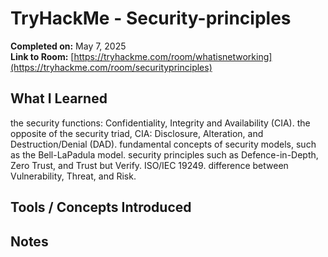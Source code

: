 # TryHackMe - Security-principles

**Completed on:** May 7, 2025  
**Link to Room:** [https://tryhackme.com/room/whatisnetworking](https://tryhackme.com/room/securityprinciples)

##  What I Learned
the security functions: Confidentiality, Integrity and Availability (CIA).
the opposite of the security triad, CIA: Disclosure, Alteration, and Destruction/Denial (DAD).
fundamental concepts of security models, such as the Bell-LaPadula model.
security principles such as Defence-in-Depth, Zero Trust, and Trust but Verify.
ISO/IEC 19249.
difference between Vulnerability, Threat, and Risk.
##  Tools / Concepts Introduced


##  Notes

